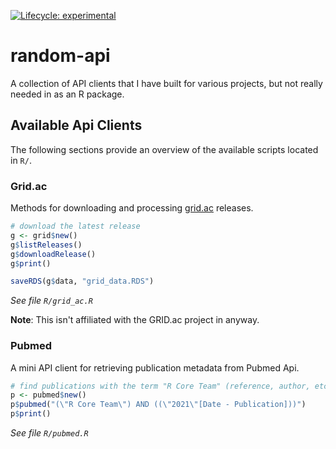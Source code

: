 <!-- badges: start -->
[![Lifecycle: experimental](https://img.shields.io/badge/lifecycle-experimental-orange.svg)](https://lifecycle.r-lib.org/articles/stages.html#experimental)
<!-- badges: end -->

# random-api

A collection of API clients that I have built for various projects, but not really needed in as an R package.

## Available Api Clients

The following sections provide an overview of the available scripts located in `R/`.

### Grid.ac

Methods for downloading and processing [grid.ac](https://grid.ac/) releases.

```r
# download the latest release
g <- grid$new()
g$listReleases()
g$downloadRelease()
g$print()

saveRDS(g$data, "grid_data.RDS")
```

*See file `R/grid_ac.R`*

**Note**: This isn't affiliated with the GRID.ac project in anyway.

### Pubmed

A mini API client for retrieving publication metadata from Pubmed Api.

```r
# find publications with the term "R Core Team" (reference, author, etc.) that were published in 2021
p <- pubmed$new()
p$pubmed("(\"R Core Team\") AND ((\"2021\"[Date - Publication]))")
p$print()
```

*See file `R/pubmed.R`*
